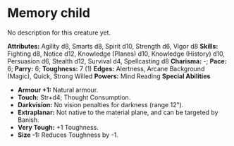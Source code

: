 # Memory child

No description for this creature yet.

**Attributes:** Agility d8, Smarts d8, Spirit d10, Strength d6, Vigor
d8
**Skills:** Fighting d8, Notice d12, Knowledge (Planes) d10, Knowledge
(History) d10, Persuasion d6, Stealth d12, Survival d4, Spellcasting d8
**Charisma:** -; **Pace:** 6; **Parry:** 6; **Toughness:** 7 (1)
**Edges:** Alertness, Arcane Background (Magic), Quick, Strong Willed
**Powers:** Mind Reading
**Special Abilities**

- **Armour +1:** Natural armour.
- **Touch:** Str+d4; Thought Consumption.
- **Darkvision:** No vision penalties for darkness (range 12").
- **Extraplanar:** Not native to the material plane, and can be targeted
by Banish.
- **Very Tough:** +1 Toughness.
- **Size -1:** Reduces Toughness by -1.
